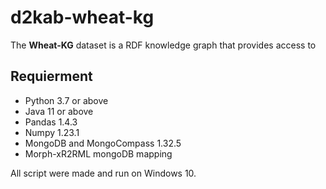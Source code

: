 ﻿# d2kab-wheat-kg
The **Wheat-KG** dataset is a RDF knowledge graph that provides access to 
## Requierment
- Python 3.7 or above
- Java 11 or above
- Pandas 1.4.3
- Numpy 1.23.1
- MongoDB and MongoCompass 1.32.5
- Morph-xR2RML mongoDB mapping

All script were made and run on Windows 10.

